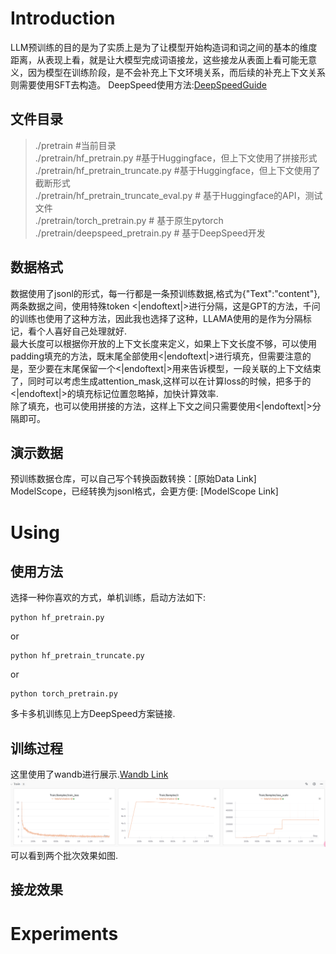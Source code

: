 # Introduction
LLM预训练的目的是为了实质上是为了让模型开始构造词和词之间的基本的维度距离，从表现上看，就是让大模型完成词语接龙，这些接龙从表面上看可能无意义，因为模型在训练阶段，是不会补充上下文环境关系，而后续的补充上下文关系则需要使用SFT去构造。
DeepSpeed使用方法:[DeepSpeedGuide](pretrain/deep_speed_guide.md)


## 文件目录
> ./pretrain                        #当前目录<br>
> ./pretrain/hf_pretrain.py         #基于Huggingface，但上下文使用了拼接形式<br>
> ./pretrain/hf_pretrain_truncate.py    #基于Huggingface，但上下文使用了截断形式 <br>
> ./pretrain/hf_pretrain_truncate_eval.py # 基于Huggingface的API，测试文件<br>
> ./pretrain/torch_pretrain.py  # 基于原生pytorch <br>
> ./pretrain/deepspeed_pretrain.py # 基于DeepSpeed开发

## 数据格式
数据使用了jsonl的形式，每一行都是一条预训练数据,格式为{"Text":"content"}, 两条数据之间，使用特殊token <|endoftext|>进行分隔，这是GPT的方法，千问的训练也使用了这种方法，因此我也选择了这种，LLAMA使用的是<s></s>作为分隔标记，看个人喜好自己处理就好.<br>
最大长度可以根据你开放的上下文长度来定义，如果上下文长度不够，可以使用padding填充的方法，既末尾全部使用<|endoftext|>进行填充，但需要注意的是，至少要在末尾保留一个<|endoftext|>用来告诉模型，一段关联的上下文结束了，同时可以考虑生成attention_mask,这样可以在计算loss的时候，把多于的<|endoftext|>的填充标记位置忽略掉，加快计算效率.<br>
除了填充，也可以使用拼接的方法，这样上下文之间只需要使用<|endoftext|>分隔即可。

## 演示数据
预训练数据仓库，可以自己写个转换函数转换：[原始Data Link]<br>
ModelScope，已经转换为jsonl格式，会更方便: [ModelScope Link]<br>


# Using
## 使用方法
选择一种你喜欢的方式，单机训练，启动方法如下:
```shell
python hf_pretrain.py
```
or
```shell
python hf_pretrain_truncate.py
```
or
```shell
python torch_pretrain.py
```
多卡多机训练见上方DeepSpeed方案链接.

## 训练过程
这里使用了wandb进行展示.[Wandb Link](https://wandb.ai)
![img.png](imgs/pretrain_img.png)
可以看到两个批次效果如图.

## 接龙效果


# Experiments

